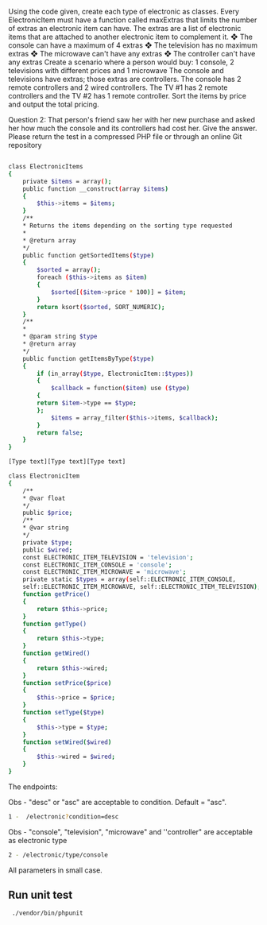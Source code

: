 

Using the code given, create each type of electronic as classes. Every
ElectronicItem must have a function called maxExtras that limits the number of extras an
electronic item can have. The extras are a list of electronic items that are attached to another
electronic item to complement it.
❖ The console can have a maximum of 4 extras
❖ The television has no maximum extras
❖ The microwave can't have any extras
❖ The controller can't have any extras
Create a scenario where a person would buy:
1 console, 2 televisions with different prices and 1 microwave
The console and televisions have extras; those extras are controllers. The console has 2 remote
controllers and 2 wired controllers. The TV #1 has 2 remote controllers and the TV #2 has 1
remote controller.
Sort the items by price and output the total pricing.

Question 2: That person's friend saw her with her new purchase and asked her how much the
console and its controllers had cost her. Give the answer.
Please return the test in a compressed PHP file or through an online Git repository 

```bash

class ElectronicItems
{
    private $items = array();
    public function __construct(array $items)
    {
        $this->items = $items;
    }
    /**
    * Returns the items depending on the sorting type requested
    *
    * @return array
    */
    public function getSortedItems($type)
    {
        $sorted = array();
        foreach ($this->items as $item)
        {
            $sorted[($item->price * 100)] = $item;
        }
        return ksort($sorted, SORT_NUMERIC);
    }
    /**
    *
    * @param string $type
    * @return array
    */
    public function getItemsByType($type)
    {
        if (in_array($type, ElectronicItem::$types))
        {
            $callback = function($item) use ($type)
        {
        return $item->type == $type;
        };
            $items = array_filter($this->items, $callback);
        }
        return false;
    }
}

[Type text][Type text][Type text]

class ElectronicItem
{
    /**
    * @var float
    */
    public $price;
    /**
    * @var string
    */
    private $type;
    public $wired;
    const ELECTRONIC_ITEM_TELEVISION = 'television';
    const ELECTRONIC_ITEM_CONSOLE = 'console';
    const ELECTRONIC_ITEM_MICROWAVE = 'microwave';
    private static $types = array(self::ELECTRONIC_ITEM_CONSOLE,
    self::ELECTRONIC_ITEM_MICROWAVE, self::ELECTRONIC_ITEM_TELEVISION);
    function getPrice()
    {
        return $this->price;
    }
    function getType()
    {
        return $this->type;
    }
    function getWired()
    {
        return $this->wired;
    }
    function setPrice($price)
    {
        $this->price = $price;
    }
    function setType($type)
    {
        $this->type = $type;
    }
    function setWired($wired)
    {
        $this->wired = $wired;
    }
}
```


The endpoints: 

Obs - "desc" or "asc" are acceptable to condition. Default = "asc".
```bash
1 -  /electronic?condition=desc
```
Obs - "console", "television", "microwave" and ''controller" are acceptable as electronic type
```bash
2 - /electronic/type/console
```
All parameters in small case.

## Run unit test
```bash
 ./vendor/bin/phpunit
```


